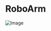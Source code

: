 # RoboArm

![Image](https://github.com/user-attachments/assets/b40968fd-caa4-4240-b82b-43f7651742ed)
